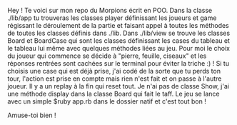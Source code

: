 Hey ! Te voici sur mon repo du Morpions écrit en POO. Dans la classe ./lib/app tu trouveras les classes player définissant les joueurs et game régissant le déroulement de la partie et faisant appel à toutes les méthodes de toutes les classes définis dans ./lib.
Dans ./lib/view se trouve les classes Board et BoardCase qui sont les classes définissant les cases du tableau et le tableau lui même avec quelques méthodes liées au jeu.
Pour moi le choix du joueur qui commence se décide à "pierre, feuille, ciseaux" et les réponses rentrées sont cachées sur le terminal pour éviter la triche :) !
Si tu choisis une case qui est déjà prise, j'ai codé de la sorte que tu perds ton tour, l'action est prise en compte mais rien n'est fait et on passe à l'autre joueur.
Il y a un replay à la fin qui reset tout.
Je n'ai pas de classe Show, j'ai une méthode display dans la classe Board qui fait le taff.
Le jeu se lance avec un simple $ruby app.rb dans le dossier natif et c'est tout bon !

Amuse-toi bien !
